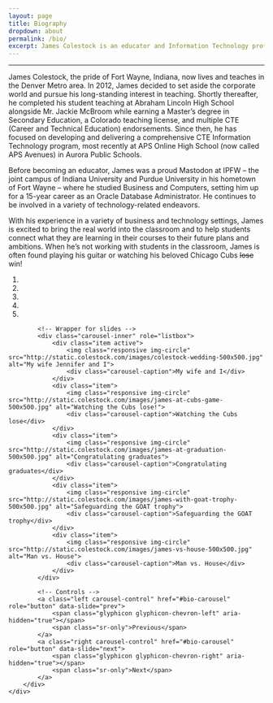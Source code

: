 ```yaml
---
layout: page
title: Biography
dropdown: about
permalink: /bio/
excerpt: James Colestock is an educator and Information Technology professional from Fort Wayne, IN now living in Wheat Ridge, CO
---
```

<hr>
<div class="row">
    <div class="col-md-8">
        <p>James Colestock, the pride of Fort Wayne, Indiana, now lives and teaches in the Denver Metro area. In 2012, James decided to set aside the corporate world and pursue his long-standing interest in teaching. Shortly thereafter, he completed his student teaching at Abraham Lincoln High School alongside Mr. Jackie McBroom while earning a Master’s degree in Secondary Education, a Colorado teaching license, and multiple CTE (Career and Technical
            Education) endorsements. Since then, he has focused on developing and delivering a comprehensive CTE Information Technology program, most recently at APS Online High School (now called APS Avenues) in Aurora Public Schools.</p>
        <p>Before becoming an educator, James was a proud Mastodon at IPFW – the joint campus of Indiana University and Purdue University in his hometown of Fort Wayne – where he studied Business and Computers, setting him up for a 15-year career as an Oracle
            Database Administrator. He continues to be involved in a variety of technology-related endeavors.</p>
        <p>With his experience in a variety of business and technology settings, James is excited to bring the real world into the classroom and to help students connect what they are learning in their courses to their future plans and ambitions. When he’s
            not working with students in the classroom, James is often found playing his guitar or watching his beloved Chicago Cubs <strike>lose</strike> win!</p>
    </div>
    <div class="col-md-4 xs-mt-20 sm-mt-30 lg-mt-40">
        <div id="bio-carousel" class="carousel slide" data-ride="carousel">
            <!-- Indicators -->
            <ol class="carousel-indicators">
                <li data-target="#bio-carousel" data-slide-to="0" class="active"></li>
                <li data-target="#bio-carousel" data-slide-to="1"></li>
                <li data-target="#bio-carousel" data-slide-to="2"></li>
                <li data-target="#bio-carousel" data-slide-to="3"></li>
                <li data-target="#bio-carousel" data-slide-to="4"></li>
            </ol>

            <!-- Wrapper for slides -->
            <div class="carousel-inner" role="listbox">
                <div class="item active">
                    <img class="responsive img-circle" src="http://static.colestock.com/images/colestock-wedding-500x500.jpg" alt="My wife Jennifer and I">
                    <div class="carousel-caption">My wife and I</div>
                </div>
                <div class="item">
                    <img class="responsive img-circle" src="http://static.colestock.com/images/james-at-cubs-game-500x500.jpg" alt="Watching the Cubs lose!">
                    <div class="carousel-caption">Watching the Cubs lose</div>
                </div>
                <div class="item">
                    <img class="responsive img-circle" src="http://static.colestock.com/images/james-at-graduation-500x500.jpg" alt="Congratulating graduates">
                    <div class="carousel-caption">Congratulating graduates</div>
                </div>
                <div class="item">
                    <img class="responsive img-circle" src="http://static.colestock.com/images/james-with-goat-trophy-500x500.jpg" alt="Safeguarding the GOAT trophy">
                    <div class="carousel-caption">Safeguarding the GOAT trophy</div>
                </div>
                <div class="item">
                    <img class="responsive img-circle" src="http://static.colestock.com/images/james-vs-house-500x500.jpg" alt="Man vs. House">
                    <div class="carousel-caption">Man vs. House</div>
                </div>
            </div>

            <!-- Controls -->
            <a class="left carousel-control" href="#bio-carousel" role="button" data-slide="prev">
                <span class="glyphicon glyphicon-chevron-left" aria-hidden="true"></span>
                <span class="sr-only">Previous</span>
            </a>
            <a class="right carousel-control" href="#bio-carousel" role="button" data-slide="next">
                <span class="glyphicon glyphicon-chevron-right" aria-hidden="true"></span>
                <span class="sr-only">Next</span>
            </a>
        </div>
    </div>
</div>
